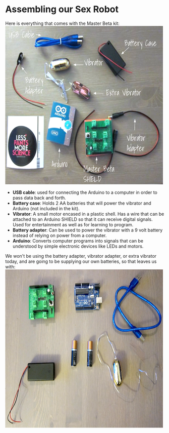 # Assembling our Sex Robot
Here is everything that comes with the Master Beta kit:<br>
<img src="everything.png" width=500 height=500><br>
<ul><li><b>USB cable</b>: used for connecting the Arduino to a computer in order to pass data back and forth.</li>
<li><b>Battery case</b>: Holds 2 AA batteries that will power the vibrator and Arduino (not included in the kit).</li>
<li><b>Vibrator</b>: A small motor encased in a plastic shell. Has a wire that can be attached to an Arduino SHIELD so that it can receive digital signals. Used for entertainment as well as for learning to program.</li>
<li><b>Battery adapter</b>: Can be used to power the vibrator with a 9 volt battery instead of relying on power from a computer.</li>
<li><b>Arduino</b>: Converts computer programs into signals that can be understood by simple electronic devices like LEDs and motors.</li></ul>

We won't be using the battery adapter, vibrator adapter, or extra vibrator today, and are going to be supplying our own batteries, so that leaves us with:<br>
<img src="step1.png" width=500 height=500>